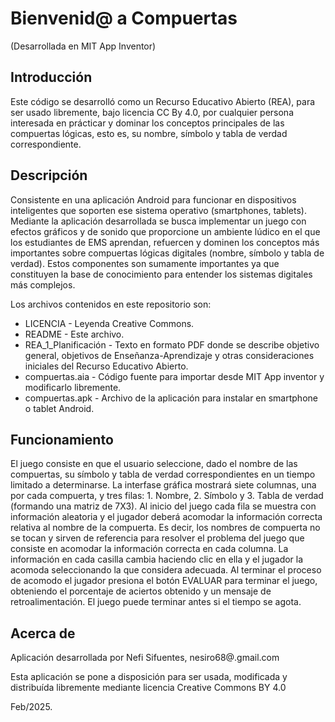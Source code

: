 # Bienvenid@ a Compuertas
(Desarrollada en MIT App Inventor)

## Introducción

Este código se desarrolló como un Recurso Educativo Abierto (REA), para ser usado libremente, bajo licencia CC By 4.0, por cualquier persona interesada en prácticar y dominar los conceptos principales de las compuertas lógicas, esto es, su nombre, símbolo y tabla de verdad correspondiente.

## Descripción

Consistente en una aplicación Android para funcionar en dispositivos inteligentes que soporten ese sistema operativo (smartphones, tablets). Mediante la aplicación desarrollada se busca implementar un juego con efectos gráficos y de sonido que proporcione un ambiente lúdico en el que los estudiantes de EMS aprendan, refuercen y dominen los conceptos más importantes sobre compuertas lógicas digitales (nombre, símbolo y tabla de verdad). Estos componentes son sumamente importantes ya que constituyen la base de conocimiento para entender los sistemas digitales más complejos.

Los archivos contenidos en este repositorio son:
* LICENCIA - Leyenda Creative Commons.
* README - Este archivo.
* REA_1_Planificación - Texto en formato PDF donde se describe objetivo general, objetivos de Enseñanza-Aprendizaje y otras consideraciones iniciales del Recurso Educativo Abierto.
* compuertas.aia - Código fuente para importar desde MIT App inventor y modificarlo libremente.
* compuertas.apk - Archivo de la aplicación para instalar en smartphone o tablet Android.

## Funcionamiento

El juego consiste en que el usuario seleccione, dado el nombre de las compuertas, su símbolo y tabla de verdad correspondientes en un tiempo limitado a determinarse.
La interfase gráfica mostrará siete columnas, una por cada compuerta, y tres filas: 1. Nombre, 2. Símbolo y 3. Tabla de verdad (formando una matriz de 7X3).
Al inicio del juego cada fila se muestra con información aleatoria y el jugador deberá acomodar la información correcta relativa al nombre de la compuerta. Es decir, los nombres de compuerta no se tocan y sirven de referencia para resolver el problema del juego que consiste en acomodar la información correcta en cada columna.
La información en cada casilla cambia haciendo clic en ella y el jugador la acomoda seleccionando la que considera adecuada.
Al terminar el proceso de acomodo el jugador presiona el botón EVALUAR para terminar el juego, obteniendo el porcentaje de aciertos obtenido y un mensaje de retroalimentación. El juego puede terminar antes si el tiempo se agota.
 
## Acerca de

Aplicación desarrollada por Nefi Sifuentes, nesiro68@.gmail.com

Esta aplicación se pone a disposición para ser usada, modificada y distribuída libremente mediante licencia Creative Commons BY 4.0


Feb/2025.
